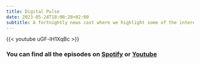```yaml
---
title: Digital Pulse
date: 2023-05-24T18:00:28+02:00
subtitle: A fortnightly news cast where we highlight some of the interesting things that have happened recently in the tech sector.
---
```


{{< youtube uGF-lH1XqBc >}}

### You can find all the episodes on [Spotify](https://open.spotify.com/show/6MBbsyIpsfGnbL1lTiIFuY) or [Youtube](https://www.youtube.com/playlist?list=PLKrptVegVyy_f0rUGkiJlfl13YIcxJ_hF)
